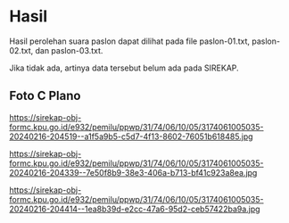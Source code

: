 # Hasil

Hasil perolehan suara paslon dapat dilihat pada file paslon-01.txt, paslon-02.txt, dan paslon-03.txt.

Jika tidak ada, artinya data tersebut belum ada pada SIREKAP.

## Foto C Plano

https://sirekap-obj-formc.kpu.go.id/e932/pemilu/ppwp/31/74/06/10/05/3174061005035-20240216-204519--a1f5a9b5-c5d7-4f13-8602-76051b618485.jpg

https://sirekap-obj-formc.kpu.go.id/e932/pemilu/ppwp/31/74/06/10/05/3174061005035-20240216-204339--7e50f8b9-38e3-406a-b713-bf41c923a8ea.jpg

https://sirekap-obj-formc.kpu.go.id/e932/pemilu/ppwp/31/74/06/10/05/3174061005035-20240216-204414--1ea8b39d-e2cc-47a6-95d2-ceb57422ba9a.jpg
